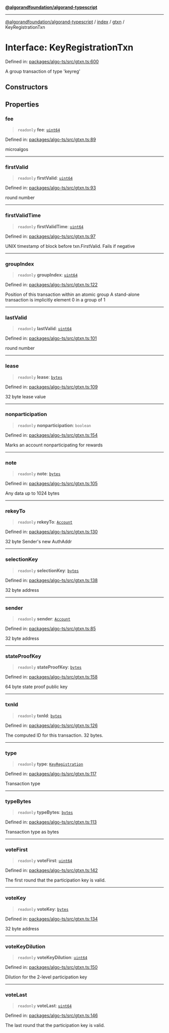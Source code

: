 [**@algorandfoundation/algorand-typescript**](../../../../README.md)

***

[@algorandfoundation/algorand-typescript](../../../../README.md) / [index](../../../README.md) / [gtxn](../README.md) / KeyRegistrationTxn

# Interface: KeyRegistrationTxn

Defined in: [packages/algo-ts/src/gtxn.ts:600](https://github.com/algorandfoundation/puya-ts/blob/main/packages/algo-ts/src/gtxn.ts#L600)

A group transaction of type 'keyreg'

## Constructors

## Properties

### fee

> `readonly` **fee**: [`uint64`](../../../type-aliases/uint64.md)

Defined in: [packages/algo-ts/src/gtxn.ts:89](https://github.com/algorandfoundation/puya-ts/blob/main/packages/algo-ts/src/gtxn.ts#L89)

microalgos

***

### firstValid

> `readonly` **firstValid**: [`uint64`](../../../type-aliases/uint64.md)

Defined in: [packages/algo-ts/src/gtxn.ts:93](https://github.com/algorandfoundation/puya-ts/blob/main/packages/algo-ts/src/gtxn.ts#L93)

round number

***

### firstValidTime

> `readonly` **firstValidTime**: [`uint64`](../../../type-aliases/uint64.md)

Defined in: [packages/algo-ts/src/gtxn.ts:97](https://github.com/algorandfoundation/puya-ts/blob/main/packages/algo-ts/src/gtxn.ts#L97)

UNIX timestamp of block before txn.FirstValid. Fails if negative

***

### groupIndex

> `readonly` **groupIndex**: [`uint64`](../../../type-aliases/uint64.md)

Defined in: [packages/algo-ts/src/gtxn.ts:122](https://github.com/algorandfoundation/puya-ts/blob/main/packages/algo-ts/src/gtxn.ts#L122)

Position of this transaction within an atomic group
A stand-alone transaction is implicitly element 0 in a group of 1

***

### lastValid

> `readonly` **lastValid**: [`uint64`](../../../type-aliases/uint64.md)

Defined in: [packages/algo-ts/src/gtxn.ts:101](https://github.com/algorandfoundation/puya-ts/blob/main/packages/algo-ts/src/gtxn.ts#L101)

round number

***

### lease

> `readonly` **lease**: [`bytes`](../../../type-aliases/bytes.md)

Defined in: [packages/algo-ts/src/gtxn.ts:109](https://github.com/algorandfoundation/puya-ts/blob/main/packages/algo-ts/src/gtxn.ts#L109)

32 byte lease value

***

### nonparticipation

> `readonly` **nonparticipation**: `boolean`

Defined in: [packages/algo-ts/src/gtxn.ts:154](https://github.com/algorandfoundation/puya-ts/blob/main/packages/algo-ts/src/gtxn.ts#L154)

Marks an account nonparticipating for rewards

***

### note

> `readonly` **note**: [`bytes`](../../../type-aliases/bytes.md)

Defined in: [packages/algo-ts/src/gtxn.ts:105](https://github.com/algorandfoundation/puya-ts/blob/main/packages/algo-ts/src/gtxn.ts#L105)

Any data up to 1024 bytes

***

### rekeyTo

> `readonly` **rekeyTo**: [`Account`](../../../type-aliases/Account.md)

Defined in: [packages/algo-ts/src/gtxn.ts:130](https://github.com/algorandfoundation/puya-ts/blob/main/packages/algo-ts/src/gtxn.ts#L130)

32 byte Sender's new AuthAddr

***

### selectionKey

> `readonly` **selectionKey**: [`bytes`](../../../type-aliases/bytes.md)

Defined in: [packages/algo-ts/src/gtxn.ts:138](https://github.com/algorandfoundation/puya-ts/blob/main/packages/algo-ts/src/gtxn.ts#L138)

32 byte address

***

### sender

> `readonly` **sender**: [`Account`](../../../type-aliases/Account.md)

Defined in: [packages/algo-ts/src/gtxn.ts:85](https://github.com/algorandfoundation/puya-ts/blob/main/packages/algo-ts/src/gtxn.ts#L85)

32 byte address

***

### stateProofKey

> `readonly` **stateProofKey**: [`bytes`](../../../type-aliases/bytes.md)

Defined in: [packages/algo-ts/src/gtxn.ts:158](https://github.com/algorandfoundation/puya-ts/blob/main/packages/algo-ts/src/gtxn.ts#L158)

64 byte state proof public key

***

### txnId

> `readonly` **txnId**: [`bytes`](../../../type-aliases/bytes.md)

Defined in: [packages/algo-ts/src/gtxn.ts:126](https://github.com/algorandfoundation/puya-ts/blob/main/packages/algo-ts/src/gtxn.ts#L126)

The computed ID for this transaction. 32 bytes.

***

### type

> `readonly` **type**: [`KeyRegistration`](../../../enumerations/TransactionType.md#keyregistration)

Defined in: [packages/algo-ts/src/gtxn.ts:117](https://github.com/algorandfoundation/puya-ts/blob/main/packages/algo-ts/src/gtxn.ts#L117)

Transaction type

***

### typeBytes

> `readonly` **typeBytes**: [`bytes`](../../../type-aliases/bytes.md)

Defined in: [packages/algo-ts/src/gtxn.ts:113](https://github.com/algorandfoundation/puya-ts/blob/main/packages/algo-ts/src/gtxn.ts#L113)

Transaction type as bytes

***

### voteFirst

> `readonly` **voteFirst**: [`uint64`](../../../type-aliases/uint64.md)

Defined in: [packages/algo-ts/src/gtxn.ts:142](https://github.com/algorandfoundation/puya-ts/blob/main/packages/algo-ts/src/gtxn.ts#L142)

The first round that the participation key is valid.

***

### voteKey

> `readonly` **voteKey**: [`bytes`](../../../type-aliases/bytes.md)

Defined in: [packages/algo-ts/src/gtxn.ts:134](https://github.com/algorandfoundation/puya-ts/blob/main/packages/algo-ts/src/gtxn.ts#L134)

32 byte address

***

### voteKeyDilution

> `readonly` **voteKeyDilution**: [`uint64`](../../../type-aliases/uint64.md)

Defined in: [packages/algo-ts/src/gtxn.ts:150](https://github.com/algorandfoundation/puya-ts/blob/main/packages/algo-ts/src/gtxn.ts#L150)

Dilution for the 2-level participation key

***

### voteLast

> `readonly` **voteLast**: [`uint64`](../../../type-aliases/uint64.md)

Defined in: [packages/algo-ts/src/gtxn.ts:146](https://github.com/algorandfoundation/puya-ts/blob/main/packages/algo-ts/src/gtxn.ts#L146)

The last round that the participation key is valid.
